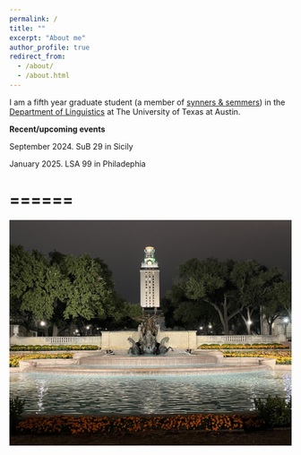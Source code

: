 ```yaml
---
permalink: /
title: ""
excerpt: "About me"
author_profile: true
redirect_from: 
  - /about/
  - /about.html
---
```

I am a fifth year graduate student (a member of [synners & semmers](https://sites.utexas.edu/synsem/)) in the [Department of Linguistics](https://liberalarts.utexas.edu/linguistics/) at The University of Texas at Austin. 

**Recent/upcoming events**

September 2024. SuB 29 in Sicily

January 2025. LSA 99 in Philadephia

# ======


![UT Tower](/images/uttower.jpg)

